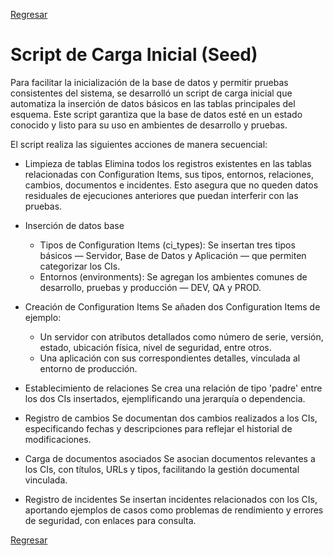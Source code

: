 [Regresar](README.md)
# Script de Carga Inicial (Seed)
Para facilitar la inicialización de la base de datos y permitir pruebas consistentes del sistema, se desarrolló un script de carga inicial que automatiza la inserción de datos básicos en las tablas principales del esquema. Este script garantiza que la base de datos esté en un estado conocido y listo para su uso en ambientes de desarrollo y pruebas.

El script realiza las siguientes acciones de manera secuencial:

- Limpieza de tablas
Elimina todos los registros existentes en las tablas relacionadas con Configuration Items, sus tipos, entornos, relaciones, cambios, documentos e incidentes. Esto asegura que no queden datos residuales de ejecuciones anteriores que puedan interferir con las pruebas.

- Inserción de datos base
    - Tipos de Configuration Items (ci_types): Se insertan tres tipos básicos — Servidor, Base de Datos y Aplicación — que permiten categorizar los CIs.
    - Entornos (environments): Se agregan los ambientes comunes de desarrollo, pruebas y producción — DEV, QA y PROD.

- Creación de Configuration Items
Se añaden dos Configuration Items de ejemplo:
    - Un servidor con atributos detallados como número de serie, versión, estado, ubicación física, nivel de seguridad, entre otros.
    - Una aplicación con sus correspondientes detalles, vinculada al entorno de producción.

- Establecimiento de relaciones
Se crea una relación de tipo 'padre' entre los dos CIs insertados, ejemplificando una jerarquía o dependencia.

- Registro de cambios
Se documentan dos cambios realizados a los CIs, especificando fechas y descripciones para reflejar el historial de modificaciones.

- Carga de documentos asociados
Se asocian documentos relevantes a los CIs, con títulos, URLs y tipos, facilitando la gestión documental vinculada.

- Registro de incidentes
Se insertan incidentes relacionados con los CIs, aportando ejemplos de casos como problemas de rendimiento y errores de seguridad, con enlaces para consulta.  

[Regresar](README.md)